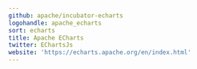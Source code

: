 ```yaml
---
github: apache/incubator-echarts
logohandle: apache_echarts
sort: echarts
title: Apache ECharts
twitter: EChartsJs
website: 'https://echarts.apache.org/en/index.html'
---
```

